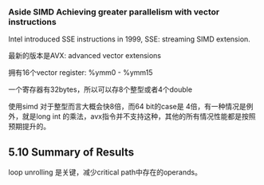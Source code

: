 ### Aside SIMD Achieving greater parallelism with vector instructions

Intel introduced SSE instructions in 1999, SSE: streaming SIMD extension.

最新的版本是AVX: advanced vector extensions

拥有16个vector register: %ymm0 - %ymm15

一个寄存器有32bytes，所以可以存8个整型或者4个double

使用simd 对于整型而言大概会快8倍，而64 bit的case是 4倍，有一种情况是例外，就是long int 的乘法，avx指令并不支持这种，其他的所有情况性能都是按照预期提升的。

## 5.10 Summary of Results

loop unrolling 是关键，减少critical path中存在的operands。
